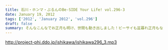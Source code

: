 ```yaml
---
title: 石川・ホンマ・ぶるんのBe-SIDE Your Life! vol.296-3
date: January 19, 2012
tags: ['2012', 'January 2012', 'vol.296']
draft: false
summary: そんなこんなでお正月も明け、世間も動き出しました！ビーサイも盆暮れ正月もなくいつもどおり始動開始。今年もよろしくお願いします。NAMAE
---
```


http://project-phi.ddo.jp/ishikawa/ishikawa296_3.mp3